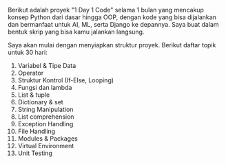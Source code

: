 Berikut adalah proyek "1 Day 1 Code" selama 1 bulan yang mencakup konsep Python dari dasar hingga OOP, dengan kode yang bisa dijalankan dan bermanfaat untuk AI, ML, serta Django ke depannya. Saya buat dalam bentuk skrip yang bisa kamu jalankan langsung.

Saya akan mulai dengan menyiapkan struktur proyek. Berikut daftar topik untuk 30 hari:
 1. Variabel & Tipe Data
 2. Operator
 3. Struktur Kontrol (If-Else, Looping) 
 4. Fungsi dan lambda
 5. List & tuple
 6. Dictionary & set
 7. String Manipulation
 8. List comprehension
 9. Exception Handling
 10. File Handling
 11. Modules & Packages
 12. Virtual Environment
 13. Unit Testing
